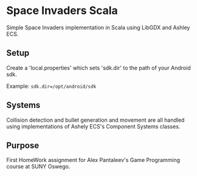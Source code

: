 # Space Invaders Scala

Simple Space Invaders implementation in Scala using LibGDX and Ashley ECS.

## Setup

Create a 'local.properties' which sets 'sdk.dir' to the path of your Android sdk.

Example: `sdk.dir=/opt/android/sdk`

## Systems

Collision detection and bullet generation and movement are all handled using implementations of Ashely ECS's Component Systems classes.

## Purpose

First HomeWork assignment for Alex Pantaleev's Game Programming course at SUNY Oswego.
